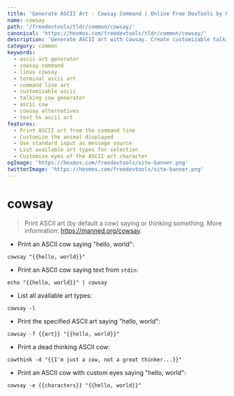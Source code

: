 ```yaml
---
title: 'Generate ASCII Art - Cowsay Command | Online Free DevTools by Hexmos'
name: cowsay
path: '/freedevtools/tldr/common/cowsay/'
canonical: 'https://hexmos.com/freedevtools/tldr/common/cowsay/'
description: 'Generate ASCII art with Cowsay. Create customizable talking cows and other animals using this versatile command-line tool. Free online tool, no registration required.'
category: common
keywords:
  - ascii art generator
  - cowsay command
  - linux cowsay
  - terminal ascii art
  - command line art
  - customizable ascii
  - talking cow generator
  - ascii cow
  - cowsay alternatives
  - text to ascii art
features:
  - Print ASCII art from the command line
  - Customize the animal displayed
  - Use standard input as message source
  - List available art types for selection
  - Customize eyes of the ASCII art character
ogImage: 'https://hexmos.com/freedevtools/site-banner.png'
twitterImage: 'https://hexmos.com/freedevtools/site-banner.png'
---
```


# cowsay

> Print ASCII art (by default a cow) saying or thinking something.
> More information: <https://manned.org/cowsay>.

- Print an ASCII cow saying "hello, world":

`cowsay "{{hello, world}}"`

- Print an ASCII cow saying text from `stdin`:

`echo "{{hello, world}}" | cowsay`

- List all available art types:

`cowsay -l`

- Print the specified ASCII art saying "hello, world":

`cowsay -f {{art}} "{{hello, world}}"`

- Print a dead thinking ASCII cow:

`cowthink -d "{{I'm just a cow, not a great thinker...}}"`

- Print an ASCII cow with custom eyes saying "hello, world":

`cowsay -e {{characters}} "{{hello, world}}"`
